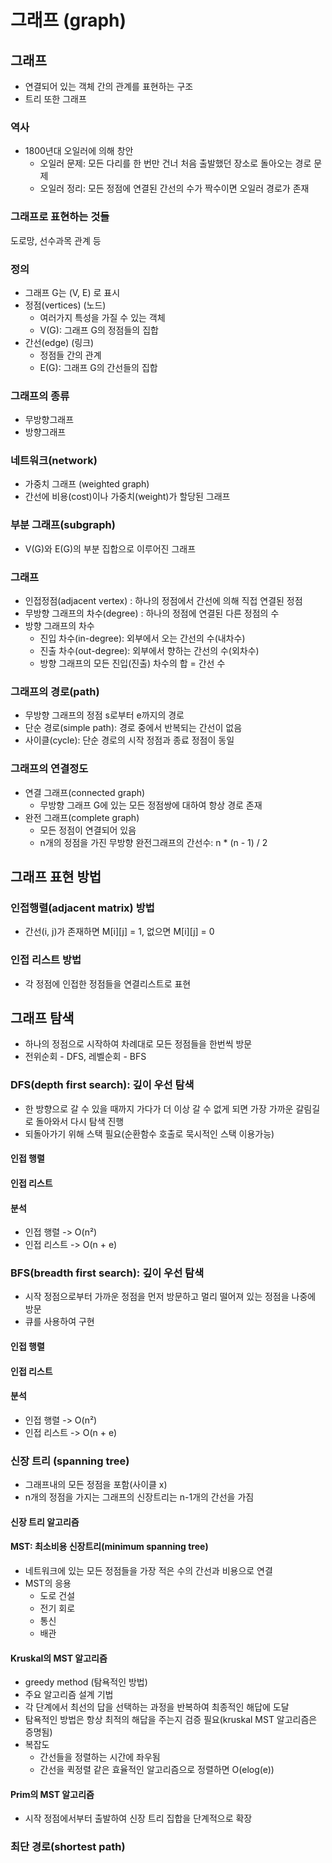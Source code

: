 # 그래프 (graph)

## 그래프
- 연결되어 있는 객체 간의 관계를 표현하는 구조
- 트리 또한 그래프

### 역사
- 1800년대 오일러에 의해 창안
  - 오일러 문제: 모든 다리를 한 번만 건너 처음 출발했던 장소로 돌아오는 경로 문제
  - 오일러 정리: 모든 정점에 연결된 간선의 수가 짝수이면 오일러 경로가 존재
    
### 그래프로 표현하는 것들 
도로망, 선수과목 관계 등

### 정의
- 그래프 G는 (V, E) 로 표시
- 정점(vertices) (노드)
  - 여러가지 특성을 가질 수 있는 객체
  - V(G): 그래프 G의 정점들의 집합
- 간선(edge) (링크)
  - 정점들 간의 관계
  - E(G): 그래프 G의 간선들의 집합
 
### 그래프의 종류
- 무방향그래프
- 방향그래프

### 네트워크(network)
- 가중치 그래프 (weighted graph)
- 간선에 비용(cost)이나 가중치(weight)가 할당된 그래프

### 부분 그래프(subgraph)
- V(G)와 E(G)의 부분 집합으로 이루어진 그래프

### 그래프
- 인접정점(adjacent vertex) : 하나의 정점에서 간선에 의해 직접 연결된 정점
- 무방향 그래프의 차수(degree) : 하나의 정점에 연결된 다른 정점의 수
- 방향 그래프의 차수
  - 진입 차수(in-degree): 외부에서 오는 간선의 수(내차수)
  - 진출 차수(out-degree): 외부에서 향하는 간선의 수(외차수)
  - 방향 그래프의 모든 진입(진출) 차수의 합 = 간선 수
 
### 그래프의 경로(path)
- 무방향 그래프의 정점 s로부터 e까지의 경로
- 단순 경로(simple path): 경로 중에서 반복되는 간선이 없음
- 사이클(cycle): 단순 경로의 시작 정점과 종료 정점이 동일

### 그래프의 연결정도
- 연결 그래프(connected graph)
  - 무방향 그래프 G에 있는 모든 정점쌍에 대하여 항상 경로 존재
- 완전 그래프(complete graph)
  - 모든 정점이 연결되어 있음
  - n개의 정점을 가진 무방향 완전그래프의 간선수: n * (n - 1) / 2
 
## 그래프 표현 방법

### 인접행렬(adjacent matrix) 방법
- 간선(i, j)가 존재하면 M[i][j] = 1, 없으면 M[i][j] = 0

### 인접 리스트 방법
- 각 정점에 인접한 정점들을 연결리스트로 표현

## 그래프 탐색
- 하나의 정점으로 시작하여 차례대로 모든 정점들을 한번씩 방문
- 전위순회 - DFS, 레벨순회 - BFS

### DFS(depth first search): 깊이 우선 탐색
- 한 방향으로 갈 수 있을 때까지 가다가 더 이상 갈 수 없게 되면 가장 가까운 갈림길로 돌아와서 다시 탐색 진행
- 되돌아가기 위해 스택 필요(순환함수 호출로 묵시적인 스택 이용가능)

#### 인접 행렬

#### 인접 리스트

#### 분석
- 인접 행렬 -> O(n²)
- 인접 리스트 -> O(n + e)

### BFS(breadth first search): 깊이 우선 탐색
- 시작 정점으로부터 가까운 정점을 먼저 방문하고 멀리 떨어져 있는 정점을 나중에 방문
- 큐를 사용하여 구현

#### 인접 행렬

#### 인접 리스트

#### 분석
- 인접 행렬 -> O(n²)
- 인접 리스트 -> O(n + e)

### 신장 트리 (spanning tree)
- 그래프내의 모든 정점을 포함(사이클 x)
- n개의 정점을 가지는 그래프의 신장트리는 n-1개의 간선을 가짐

#### 신장 트리 알고리즘

#### MST: 최소비용 신장트리(minimum spanning tree)
- 네트워크에 있는 모든 정점들을 가장 적은 수의 간선과 비용으로 연결
- MST의 응용
  - 도로 건설
  - 전기 회로
  - 통신
  - 배관
  
#### Kruskal의 MST 알고리즘
- greedy method (탐욕적인 방법)
- 주요 알고리즘 설계 기법
- 각 단계에서 최선의 답을 선택하는 과정을 반복하여 최종적인 해답에 도달
- 탐욕적인 방법은 항상 최적의 해답을 주는지 검증 필요(kruskal MST 알고리즘은 증명됨)
- 복잡도
  - 간선들을 정렬하는 시간에 좌우됨
  - 간선을 퀵정렬 같은 효율적인 알고리즘으로 정렬하면 O(elog(e))
 
#### Prim의 MST 알고리즘
- 시작 정점에서부터 출발하여 신장 트리 집합을 단계적으로 확장

### 최단 경로(shortest path)
  
